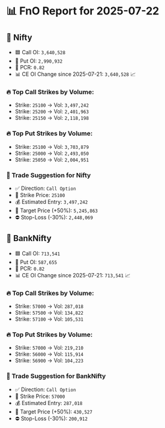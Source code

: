 # 📊 FnO Report for 2025-07-22

## 📘 Nifty
- 🟦 Call OI: `3,640,528`
- 🔴 Put OI: `2,990,932`
- 🔄 PCR: `0.82`
- 📊 CE OI Change since 2025-07-21: `3,640,528` 📈
### 🔥 Top Call Strikes by Volume:
- Strike: `25100` → Vol: `3,497,242`
- Strike: `25200` → Vol: `2,401,963`
- Strike: `25150` → Vol: `2,118,198`
### 🔥 Top Put Strikes by Volume:
- Strike: `25100` → Vol: `3,703,879`
- Strike: `25000` → Vol: `2,493,050`
- Strike: `25050` → Vol: `2,004,951`
### 🧭 Trade Suggestion for Nifty
- ✅ Direction: `Call Option`
- 🔢 Strike Price: `25100`
- 💰 Estimated Entry: `3,497,242`
- 🎯 Target Price (+50%): `5,245,863`
- ⛔ Stop-Loss (-30%): `2,448,069`
## 📘 BankNifty
- 🟦 Call OI: `713,541`
- 🔴 Put OI: `587,655`
- 🔄 PCR: `0.82`
- 📊 CE OI Change since 2025-07-21: `713,541` 📈
### 🔥 Top Call Strikes by Volume:
- Strike: `57000` → Vol: `287,018`
- Strike: `57500` → Vol: `134,822`
- Strike: `57100` → Vol: `105,531`
### 🔥 Top Put Strikes by Volume:
- Strike: `57000` → Vol: `219,210`
- Strike: `56000` → Vol: `115,914`
- Strike: `56900` → Vol: `104,223`
### 🧭 Trade Suggestion for BankNifty
- ✅ Direction: `Call Option`
- 🔢 Strike Price: `57000`
- 💰 Estimated Entry: `287,018`
- 🎯 Target Price (+50%): `430,527`
- ⛔ Stop-Loss (-30%): `200,912`